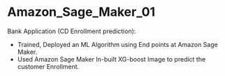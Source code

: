 # Amazon_Sage_Maker_01
Bank Application (CD Enrollment prediction):

* Trained, Deployed an ML Algorithm using End points at Amazon Sage Maker.
*	Used Amazon Sage Maker In-built XG-boost Image to predict the customer Enrollment.
